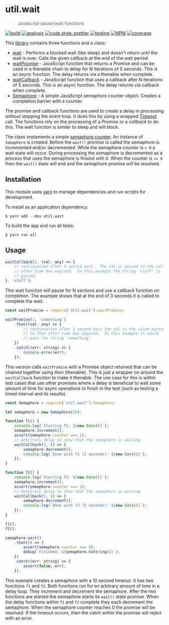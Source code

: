 # util.wait

> Javascript pause/wait functions

[![build](https://circleci.com/gh/jmquigley/util.wait/tree/master.svg?style=shield)](https://circleci.com/gh/jmquigley/util.wait/tree/master)
[![analysis](https://img.shields.io/badge/analysis-tslint-9cf.svg)](https://palantir.github.io/tslint/)
[![code style: prettier](https://img.shields.io/badge/code_style-prettier-ff69b4.svg?style=flat-square)](https://github.com/prettier/prettier)
[![testing](https://img.shields.io/badge/testing-jest-blue.svg)](https://facebook.github.io/jest/)
[![NPM](https://img.shields.io/npm/v/util.wait.svg)](https://www.npmjs.com/package/util.wait)
[![coverage](https://coveralls.io/repos/github/jmquigley/util.wait/badge.svg?branch=master)](https://coveralls.io/github/jmquigley/util.wait?branch=master)

This [library](docs/index.md) contains three functions and a class:

- [wait](docs/index.md#wait) - Performs a blocked wait (like sleep) and doesn't return until the wait is over.  Calls the given callback at the end of the wait period.
- [waitPromise](docs/index.md#waitPromise) - JavaScript function that returns a Promise and can be used in a thenable chain to delay for N iterations of S seconds.  This is an async function.  The delay returns via a thenable when complete.
- [waitCallback](docs/index.md#waitCallback) - JavaScript function that uses a callback after N iterations of S seconds.  This is an async function.  The delay returns via callback when complete.
- [Semaphore](docs/index.md#Semaphore) - A simple JavaScript semaphore counter object.  Creates a completion barrier with a counter.



The promise and callback functions are used to create a delay in processing without stopping the event loop.  It does this by using a wrapped [Timeout](https://developer.mozilla.org/en-US/docs/Web/API/WindowOrWorkerGlobalScope/setTimeout) call.  The functions rely on the processing of a *Promise* or a *callback* to do this.  The wait function is similar to sleep and will block.

The class implements a simple [semaphore counter](https://en.wikipedia.org/wiki/Asynchronous_semaphore).  An instance of `Semaphore` is created.  Before the `wait()` promise is called the semaphore is incremented and/or decremented.  While the semaphore counter is `> 0` a wait state will occur.  During processing the semaphore is decremented as a process that uses the semaphore is finishd with it.  When the counter is `<= 0` then the `wait()` state will end and the semaphore promise will be resolved.

## Installation

This module uses [yarn](https://yarnpkg.com/en/) to manage dependencies and run scripts for development.

To install as an application dependency:
```
$ yarn add --dev util.wait
```

To build the app and run all tests:
```
$ yarn run all
```


## Usage

```javascript
waitCallback(3, (val: any) => {
	// continuation after 3 second wait.  The val is passed to the callback
	// after time has expired.  In this example the string 'stuff' is
	// passed.
}, 'stuff');
```

This wait function will pause for N sections and use a callback function on completion.  The example shows that at the end of 3 seconds it is called to complete the wait.

```javascript
const waitPromise = require('util.wait').waitPromise;

waitPromise(3, 'something')
	.then((val: any) => {
		// continuation after 3 second wait the val is the value passed
		// to then after time has expired.  In this example it would
		// pass the string 'something'
	})
	.catch((err: string) => {
		console.error(err);
	});
```

This version calls `waitPromise` with a Promise object returned that can be chained together using *then* (thenable).  This is just a wrapper on around the `waitCallback` function to make it thenable.  The use case for this is within test cases that use other promises where a delay is beneficial to wait some amount of time for async operations to finish in the test (such as testing a timed interval and its results).

```javascript
const Semaphore = require('util.wait').Semaphore;

let semaphore = new Semaphore(10);

function f1() {
	console.log(`Starting F1: ${new Date()}`);
	semaphore.increment();
	assert(semaphore.counter === 1);
	// Arbitrary delay to show that the semaphore is waiting
	waitCallback(2, () => {
		semaphore.decrement();
		console.log(`Done with f1 (2 seconds): ${new Date()}`);
	});
}

function f2() {
	console.log(`Starting F2: ${new Date()}`);
	semaphore.increment();
	assert(semaphore.counter === 2);
	// Arbitrary delay to show that the semaphore is waiting
	waitCallback(5, () => {
		semaphore.decrement();
		console.log(`Done with f2 (5 seconds): ${new Date()}`);
	});
}

f1();
f2();

semaphore.wait()
	.then(() => {
		assert(semaphore.counter === 0);
		debug(`Finished: ${semaphore.toString()}`);
	})
	.catch((err: string) => {
		assert(false, err);
	});
```

This example creates a semaphore with a 10 second timeout.  It has two functions `f1` and `f2`.  Both functions run for an arbitrary amount of time in a delay loop.  They increment and decrement the semaphore.  After the two functions are started the semaphore starts its `wait()` state promise.  When the delay functions within `f1` and `f2` complete they each decrement the semaphore.  When the semaphore counter reaches 0 the promise will be resolved.  If the timeout occurs, then the catch within the promise will reject with an error.
